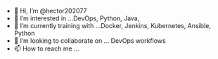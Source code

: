 - 👋 Hi, I’m @hector202077
- 👀 I’m interested in ...DevOps, Python, Java, 
- 🌱 I’m currently training with ...Docker, Jenkins, Kubernetes, Ansible, Python
- 💞️ I’m looking to collaborate on ... DevOps workflows
- 📫 How to reach me ...

<!---
hector202077/hector202077 is a ✨ special ✨ repository because its `README.md` (this file) appears on your GitHub profile.
You can click the Preview link to take a look at your changes.
--->
